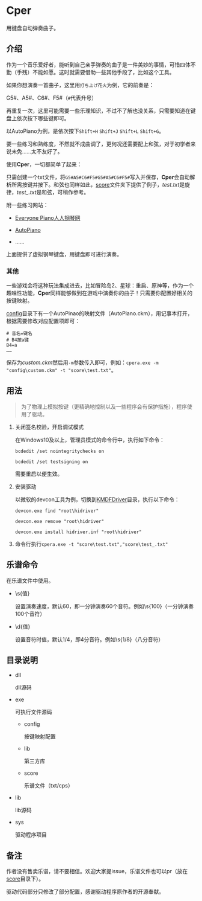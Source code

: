 # Cper

用键盘自动弹奏曲子。

## 介绍

作为一个音乐爱好者，能听到自己亲手弹奏的曲子是一件美妙的事情，可惜四体不勤（手残）不能如愿。这时就需要借助一些其他手段了，比如这个工具。

如果你想演奏一首曲子，这里用`打ち上げ花火`为例，它的前奏是：

G5#、A5#、C6#、F5#（`#`代表升号）

再重复一次，这里可能需要一些乐理知识，不过不了解也没关系，只需要知道在键盘上依次按下哪些键即可。

以AutoPiano为例，是依次按下`Shift+H` `Shift+J` `Shift+L` `Shift+G`。

要一些练习和熟练度，不然就不成曲调了，更何况还需要配上和弦，对于初学者来说未免……太不友好了。

使用**Cper**，一切都简单了起来：

只需创建一个txt文件，将`G5#A5#C6#F5#G5#A5#C6#F5#`写入并保存，**Cper**会自动解析所需按键并按下。和弦也同样如此，<u>score</u>文件夹下提供了例子，*test.txt*是旋律，*test_.txt*是和弦，可稍作参考。

附一些练习网站：

- [Everyone Piano人人钢琴网](https://www.everyonepiano.cn/)

- [AutoPiano](https://www.autopiano.cn/)

- ……

上面提供了虚拟钢琴键盘，用键盘即可进行演奏。

### 其他

一些游戏会将这种玩法集成进去，比如冒险岛2、星球：重启、原神等，作为一个趣味性功能，**Cper**同样能够做到在游戏中演奏你的曲子！只需要你配置好相关的按键映射。

<u>config</u>目录下有一个AutoPinao的映射文件（AutoPiano.ckm），用记事本打开，根据需要修改对应配置项即可：

```
# 音名=键名
# B4按a键
B4=a
…… 
```

保存为*custom.ckm*然后用`-m`参数传入即可，例如：`cpera.exe -m "config\custom.ckm" -t "score\test.txt"`。

## 用法

> 为了物理上模拟按键（更精确地控制以及一些程序会有保护措施），程序使用了驱动。

1. 关闭签名校验，开启调试模式
   
   在Windows10及以上，管理员模式的命令行中，执行如下命令：
   
   `bcdedit /set nointegritychecks on`
   
   `bcdedit /set testsigning on`
   
   需要重启以便生效。

3. 安装驱动
   
   以微软的devcon工具为例，切换到<u>KMDFDriver</u>目录，执行以下命令：
   
   `devcon.exe find "root\hidriver"`
   
   `devcon.exe remove "root\hidriver"`
   
   `devcon.exe install hidriver.inf "root\hidriver"`

5. 命令行执行`cpera.exe -t "score\test.txt","score\test_.txt"`

## 乐谱命令

在乐谱文件中使用。

- \s{值}
  
  设置演奏速度，默认60，即一分钟演奏60个音符。例如\s{100}（一分钟演奏100个音符）

- \d{值}
  
  设置音符时值，默认1/4，即4分音符。例如\s{1/8}（八分音符）

## 目录说明

- dll
  
  dll源码

- exe
  
  可执行文件源码
  
  - config
    
    按键映射配置
  
  - lib
    
    第三方库
  
  - score
    
    乐谱文件（txt/cps）

- lib
  
  lib源码

- sys
  
  驱动程序项目

## 备注

作者没有售卖乐谱，请不要相信。欢迎大家提issue，乐谱文件也可以pr（放在<u>score</u>目录下）。

驱动代码部分只修改了部分配置，感谢驱动程序原作者的开源奉献。

